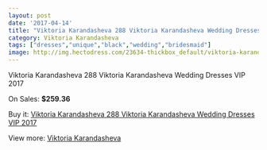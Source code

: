 ```yaml
---
layout: post
date: '2017-04-14'
title: "Viktoria Karandasheva 288 Viktoria Karandasheva Wedding Dresses VIP 2017"
category: Viktoria Karandasheva
tags: ["dresses","unique","black","wedding","bridesmaid"]
image: http://img.hectodress.com/23634-thickbox_default/viktoria-karandasheva-288-viktoria-karandasheva-wedding-dresses-vip-2013.jpg
---
```

Viktoria Karandasheva 288 Viktoria Karandasheva Wedding Dresses VIP 2017

On Sales: **$259.36**
<a href="https://www.hectodress.com/viktoria-karandasheva/10928-viktoria-karandasheva-288-viktoria-karandasheva-wedding-dresses-vip-2013.html"><amp-img layout="responsive" width="600" height="600" src="//img.hectodress.com/23634-thickbox_default/viktoria-karandasheva-288-viktoria-karandasheva-wedding-dresses-vip-2013.jpg" alt="Viktoria Karandasheva 288 Viktoria Karandasheva Wedding Dresses VIP 2017 0" /></a>
<a href="https://www.hectodress.com/viktoria-karandasheva/10928-viktoria-karandasheva-288-viktoria-karandasheva-wedding-dresses-vip-2013.html"><amp-img layout="responsive" width="600" height="600" src="//img.hectodress.com/23635-thickbox_default/viktoria-karandasheva-288-viktoria-karandasheva-wedding-dresses-vip-2013.jpg" alt="Viktoria Karandasheva 288 Viktoria Karandasheva Wedding Dresses VIP 2017 1" /></a>

Buy it: [Viktoria Karandasheva 288 Viktoria Karandasheva Wedding Dresses VIP 2017](https://www.hectodress.com/viktoria-karandasheva/10928-viktoria-karandasheva-288-viktoria-karandasheva-wedding-dresses-vip-2013.html "Viktoria Karandasheva 288 Viktoria Karandasheva Wedding Dresses VIP 2017")

View more: [Viktoria Karandasheva](https://www.hectodress.com/174-viktoria-karandasheva "Viktoria Karandasheva")